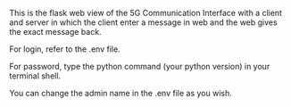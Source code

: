 This is the flask web view of the 5G Communication Interface with a client and server 
in which the client enter a message in web and the web gives the exact message back.

For login, refer to the .env file.

For password, type the python command (your python version) in your terminal shell.

You can change the admin name in the .env file as you wish.

